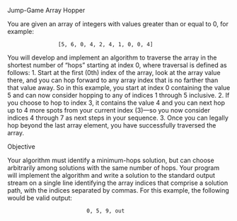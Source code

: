Jump-Game
Array Hopper

You are given an array of integers with values greater than or equal to 0, for example:

                    [5, 6, 0, 4, 2, 4, 1, 0, 0, 4]
You will develop and implement an algorithm to traverse the array in the shortest number of “hops” starting at index 0, where traversal is defined as follows: 1. Start at the first (0th) index of the array, look at the array value there, and you can hop forward to any array index that is no farther than that value away. So in this example, you start at index 0 containing the value 5 and can now consider hopping to any of indices 1 through 5 inclusive. 2. If you choose to hop to index 3, it contains the value 4 and you can next hop up to 4 more spots from your current index (3)—so you now consider indices 4 through 7 as next steps in your sequence. 3. Once you can legally hop beyond the last array element, you have successfully traversed the array.

Objective

Your algorithm must identify a minimum-hops solution, but can choose arbitrarily among solutions with the same number of hops. Your program will implement the algorithm and write a solution to the standard output stream on a single line identifying the array indices that comprise a solution path, with the indices separated by commas. For this example, the following would be valid output:

                             0, 5, 9, out
